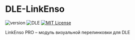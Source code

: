 # DLE-LinkEnso
![version](https://img.shields.io/badge/version-2.3.1-red.svg?style=flat-square "Version")
![DLE](https://img.shields.io/badge/DLE-8.2-green.svg?style=flat-square "DLE Version")
[![MIT License](https://img.shields.io/badge/license-MIT-blue.svg?style=flat-square)](https://github.com/dle-modules/DLE-LinkEnso/blob/master/LICENSE)

LinkEnso PRO – модуль визуальной перелинковки для DLE